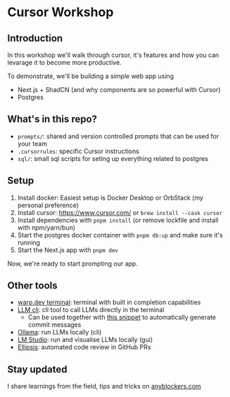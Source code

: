 # Cursor Workshop

## Introduction

In this workshop we'll walk through cursor, it's features and how you can levarage it to become more productive.

To demonstrate, we'll be building a simple web app using

- Next.js + ShadCN (and why components are so powerful with Cursor)
- Postgres

## What's in this repo?

- `prompts/`: shared and version controlled prompts that can be used for your team
- `.cursorrules`: specific Cursor instructions
- `sql/`: small sql scripts for seting up everything related to postgres

## Setup

1. Install docker: Easiest setup is Docker Desktop or OrbStack (my personal preference)
2. Install cursor: https://www.cursor.com/ or `brew install --cask cursor`
3. Install dependencies with `pnpm install` (or remove lockfile and install with npm/yarn/bun)
4. Start the postgres docker container with `pnpm db:up` and make sure it's running
5. Start the Next.js app with `pnpm dev`

Now, we're ready to start prompting our app.

## Other tools

- [warp.dev terminal](https://www.warp.dev/): terminal with built in completion capabilities
- [LLM cli](https://llm.datasette.io/en/stable/): cli tool to call LLMs directly in the terminal
  - Can be used together with [this snippet](https://gist.github.com/karpathy/1dd0294ef9567971c1e4348a90d69285) to automatically generate commit messages
- [Ollama](https://ollama.com/): run LLMs locally (cli)
- [LM Studio](https://lmstudio.ai/): run and visualise LLMs locally (gui)
- [Ellipsis](https://www.ellipsis.dev/): automated code review in GitHub PRs

## Stay updated

I share learnings from the field, tips and tricks on [anyblockers.com](https://anyblockers.com/)
